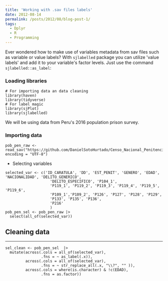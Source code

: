 ```yaml
---
title: 'Working with .sav files labels'
date: 2012-08-14
permalink: /posts/2012/08/blog-post-1/
tags:
  - Dplyr
  - R
  - Programming
---
```


Ever wondered how to make use of variables metadata from sav files such as variable or value labels? With `sjlabelled` package you can utilize 'value labels' and add it to your variable's factor levels. Just use the command `sjlabelled::as_label`:

### Loading libraries

```{r library}
# For importing data an data cleaning
library(haven)
library(tidyverse)
# For label magic
library(sjPlot)
library(sjlabelled)
```
We will be using data from Peru's 2016 population prison survey.

### Importing data
```{r importing data}
pob_pen_raw <- read_sav("https://github.com/DanielSotoHurtado/Censo_Nacional_Penitenciario/raw/main/_data/pob_pen_sel.sav", encoding = "UTF-8")
```
* Selecting variables
```{r}
selected_var <- c('ID_CARATULA', 'DD', 'EST_PENIT', 'GENERO', 'EDAD', 'NACIONALIDAD', 'DELITO_GENERICO',
                    'DELITO_ESPECIFICO', 'P104_1',
                    'P119_1', 'P119_2', 'P119_3', 'P119_4', 'P119_5', 'P119_6',
                    'P109_1','P109_2', 'P126', 'P127', 'P128', 'P129',
                    'P133', 'P135', 'P136',
                    'P216'
                    )
pob_pen_sel <- pob_pen_raw |>
  select(all_of(selected_var))
```

## Cleaning data
------

```{r}
sel_clean <- pob_pen_sel  |> 
  mutate(across(.cols = all_of(selected_var),
                .fns = ~ as_label(.x)),
         across(.cols = all_of(selected_var),
                .fns = ~ str_replace_all(.x, "\\?", "" )),
         across(.cols = where(is.character) & !c(EDAD),
                .fns = as.factor))
```
